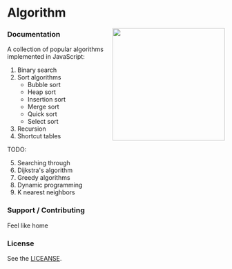 # Algorithm

<img align="right" height="260" src="https://image.flaticon.com/icons/png/512/1119/1119005.png">

### Documentation

A collection of popular algorithms implemented in JavaScript:

1. Binary search
2. Sort algorithms
   - Bubble sort
   - Heap sort
   - Insertion sort
   - Merge sort
   - Quick sort
   - Select sort
3. Recursion
4. Shortcut tables

TODO:

5. Searching through
6. Dijkstra's algorithm
7. Greedy algorithms
8. Dynamic programming
9. K nearest neighbors

### Support / Contributing

Feel like home

### License

See the [LICEANSE](LICEANSE).
